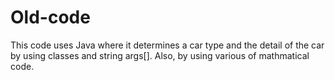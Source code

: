 # Old-code
This code uses Java where it determines a car type and the detail of the car by using classes and string args[].
Also, by using various of mathmatical code.
